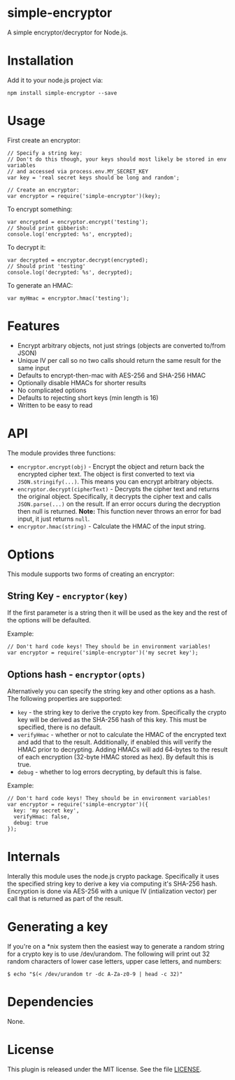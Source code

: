 # simple-encryptor

A simple encryptor/decryptor for Node.js.

# Installation

Add it to your node.js project via:

    npm install simple-encryptor --save

# Usage
First create an encryptor:

    // Specify a string key:    
    // Don't do this though, your keys should most likely be stored in env variables
    // and accessed via process.env.MY_SECRET_KEY
    var key = 'real secret keys should be long and random';

    // Create an encryptor:
    var encryptor = require('simple-encryptor')(key);

To encrypt something:

    var encrypted = encryptor.encrypt('testing');
    // Should print gibberish:
    console.log('encrypted: %s', encrypted);

To decrypt it:

    var decrypted = encryptor.decrypt(encrypted);
    // Should print 'testing'
    console.log('decrypted: %s', decrypted);

To generate an HMAC:

    var myHmac = encryptor.hmac('testing');

# Features

* Encrypt arbitrary objects, not just strings (objects are converted to/from JSON)
* Unique IV per call so no two calls should return the same result for the same input
* Defaults to encrypt-then-mac with AES-256 and SHA-256 HMAC
* Optionally disable HMACs for shorter results
* No complicated options
* Defaults to rejecting short keys (min length is 16)
* Written to be easy to read

# API
The module provides three functions:

* `encryptor.encrypt(obj)` - Encrypt the object and return back the encrypted cipher text. The object is first converted to text via `JSON.stringify(...)`. This means you can encrypt arbitrary objects.
* `encryptor.decrypt(cipherText)` - Decrypts the cipher text and returns the original object. Specifically, it decrypts the cipher text and calls `JSON.parse(...)` on the result. If an error occurs during the decryption then null is returned. __Note:__ This function never throws an error for bad input, it just returns `null`.
* `encryptor.hmac(string)` - Calculate the HMAC of the input string.

# Options
This module supports two forms of creating an encryptor:

## String Key - `encryptor(key)`
If the first parameter is a string then it will be used as the key and the rest of the options will be defaulted.

Example:

    // Don't hard code keys! They should be in environment variables!
    var encryptor = require('simple-encryptor')('my secret key');

## Options hash - `encryptor(opts)`
Alternatively you can specify the string key and other options as a hash. The following properties are supported:

* `key` - the string key to derive the crypto key from. Specifically the crypto key will be derived as the SHA-256 hash of this key. This must be specified, there is no default.
* `verifyHmac` - whether or not to calculate the HMAC of the encrypted text and add that to the result. Additionally, if enabled this will verify the HMAC prior to decrypting. Adding HMACs will add 64-bytes to the result of each encryption (32-byte HMAC stored as hex). By default this is true.
* `debug` - whether to log errors decrypting, by default this is false.

Example:

    // Don't hard code keys! They should be in environment variables!
    var encryptor = require('simple-encryptor')({
      key: 'my secret key',
      verifyHmac: false,
      debug: true
    });

# Internals
Interally this module uses the node.js crypto package. Specifically it uses the specified string key to derive a key via computing it's SHA-256 hash. Encryption is done via AES-256 with a unique IV (intialization vector) per call that is returned as part of the result.

# Generating a key
If you're on a *nix system then the easiest way to generate a random string for a crypto key is to use /dev/urandom. The following will print out 32 random characters of lower case letters, upper case letters, and numbers:

    $ echo "$(< /dev/urandom tr -dc A-Za-z0-9 | head -c 32)"

# Dependencies
None.

# License
This plugin is released under the MIT license. See the file [LICENSE](LICENSE).
